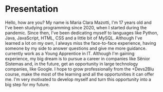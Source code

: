 # Presentation

   Hello, how are you? My name is Maria Clara Mazotti, I'm 17 years old and I've been studying programming since 2020, when I started during the pandemic. 
 Since then, I've been dedicating myself to languages ​​like Python, Java, JavaScript, HTML, CSS and a little bit of MySQL. 
   Although I've learned a lot on my own, I always miss the face-to-face experience, having someone by my side to answer questions and give me more guidance. 
currently work as a Young Apprentice in IT. Although I'm gaining experience, my big dream is to pursue a career in companies like Sênior Sistemas and, 
in the future, get an opportunity in large technology companies, like Google. 
  I hope to grow professionally from the +Devs2Blu course, make the most of the learning and all the opportunities it can offer me. 
I'm very motivated to develop myself and turn this opportunity into a big step for my future.
